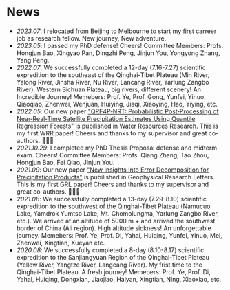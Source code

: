# News
- *2023.07*: I relocated from Beijing to Melbourne to start my first carreer job as research fellow. New journey, New adventure.
- *2023.05*: I passed my PhD defense! Cheers! Committee Members: Profs. Hongjun Bao, Xingyao Pan, Dingzhi Peng, Jinjun You, Yongyong Zhang, Yang Peng.
- *2022.07*: We successfully completed a 12-day (7.16-7.27) scientific expredition to the southeast of the Qinghai-Tibet Plateau (Min River, Yalong River, Jinsha River, Nu River, Lancang River, Yarlung Zangbo River). Western Sichuan Plateau, big rivers, different scenery! An Incredible Journey! Memebers: Prof. Ye, Prof. Gong, Yunfei, Yinuo, Qiaoqiao, Zhenwei, Wenjuan, Huiying, Jiaqi, Xiaoying, Hao, Yiying, etc.
- *2022.05*: Our new paper ["QRF4P‐NRT: Probabilistic Post‐Processing of Near‐Real‐Time Satellite Precipitation Estimates Using Quantile Regression Forests"](https://agupubs.onlinelibrary.wiley.com/doi/10.1029/2022WR032117) is pubilished in Water Resources Research. This is my first WRR paper! Cheers and thanks to my supervisor and great co-authors. 🎉🎉🎉
- *2021.10.29*: I completed my PhD Thesis Proposal defense and midterm exam. Cheers! Committee Members: Profs. Qiang Zhang, Tao Zhou, Hongjun Bao, Fei Qiao, Jinjun You.
- *2021.09*: Our new paper ["New Insights Into Error Decomposition for Precipitation Products"](https://agupubs.onlinelibrary.wiley.com/doi/10.1029/2021GL094092) is pubilished in Geophysical Research Letters. This is my first GRL paper! Cheers and thanks to my supervisor and great co-authors. 🎉🎉🎉
- *2021.08*: We successfully completed a 13-day (7.29-8.10) scientific expredition to the southwest of the Qinghai-Tibet Plateau (Namucuo Lake, Yamdrok Yumtso Lake, Mt. Chomolungma, Yarlung Zangbo River, etc.). We arrived at an altitude of 5000 m + and arrived the southwest border of China (Ali region). High altitude sickness! An unforgettable journey. Memebers: Prof. Ye, Prof. Di, Yahai, Huiqing, Yunfei, Yinuo, Mei, Zhenwei, Xingtian, Xueyan etc.
- *2020.08*: We successfully completed a 8-day (8.10-8.17) scientific expredition to the Sanjiangyuan Region of the Qinghai-Tibet Plateau (Yellow River, Yangtze River, Langcang River). My frist time to the Qinghai-Tibet Plateau. A fresh journey! Memebers: Prof. Ye, Prof. Di, Yahai, Huiqing, Dongxian, Jiaojiao, Haiyan, Xingtian, Ning, Xiaoxiao, etc.